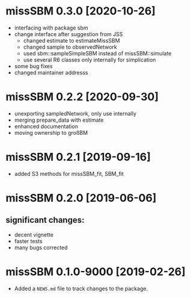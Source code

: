 # missSBM 0.3.0 [2020-10-26]

  - interfacing with package sbm
  - change interface after suggestion from JSS
    - changed estimate to estimateMissSBM
    - changed sample to observedNetwork
    - used sbm::sampleSimpleSBM instead of missSBM::simulate
    - use several R6 classes only internally for simplication
  - some bug fixes
  - changed maintainer addresss
  
# missSBM 0.2.2 [2020-09-30]

  - unexporting sampledNetwork, only use internally
  - merging prepare_data with estimate
  - enhanced documentation
  - moving ownership to großBM

# missSBM 0.2.1 [2019-09-16]
 
  - added S3 methods for missSBM_fit, SBM_fit

# missSBM 0.2.0 [2019-06-06]

## significant changes:
  - decent vignette
  - faster tests
  - many bugs corrected

# missSBM 0.1.0-9000 [2019-02-26]

* Added a `NEWS.md` file to track changes to the package.

